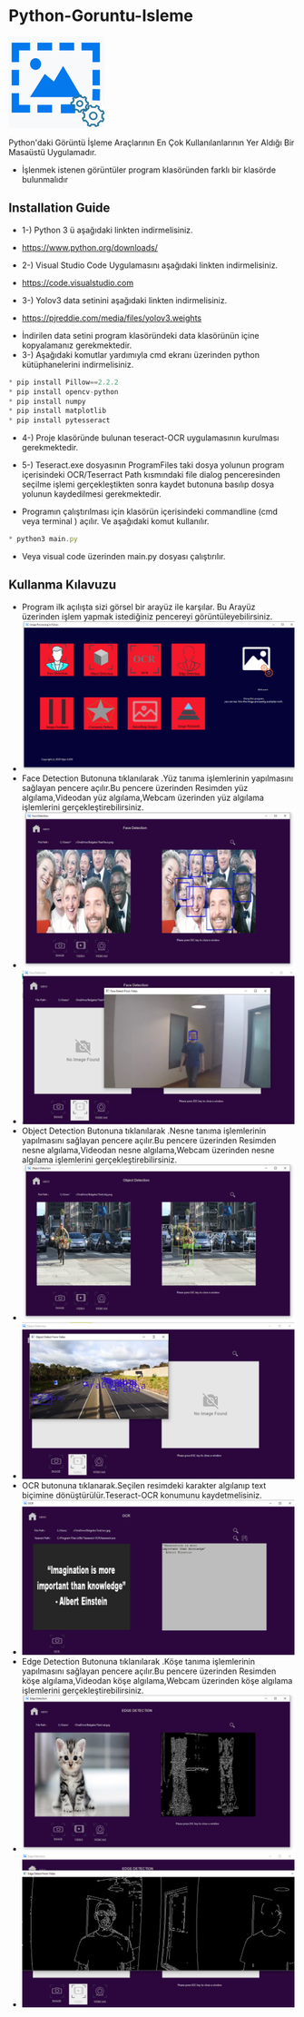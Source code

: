 # Python-Goruntu-Isleme
![logo](/SS/logo.png)

Python'daki Görüntü İşleme Araçlarının En Çok Kullanılanlarının Yer Aldığı Bir Masaüstü Uygulamadır.
* İşlenmek istenen görüntüler program klasöründen farklı bir klasörde bulunmalıdır
## Installation Guide
* 1-) Python 3 ü aşağıdaki linkten indirmelisiniz.
- https://www.python.org/downloads/
* 2-) Visual Studio Code Uygulamasını aşağıdaki linkten indirmelisiniz.
 - https://code.visualstudio.com
* 3-) Yolov3 data setinini aşağıdaki linkten indirmelisiniz.
- https://pjreddie.com/media/files/yolov3.weights
* İndirilen data setini program klasöründeki data klasörünün içine kopyalamanız gerekmektedir.
* 3-) Aşağıdaki komutlar yardımıyla  cmd ekranı üzerinden python kütüphanelerini indirmelisiniz.
~~~javascript
* pip install Pillow==2.2.2
* pip install opencv-python
* pip install numpy
* pip install matplotlib
* pip install pytesseract
~~~
* 4-) Proje klasöründe bulunan teseract-OCR uygulamasının kurulması gerekmektedir.
* 5-) Teseract.exe dosyasının ProgramFiles taki dosya yolunun program içerisindeki OCR/Teserract Path  kısmındaki file dialog penceresinden seçilme işlemi gerçekleştikten sonra kaydet butonuna basılıp dosya yolunun kaydedilmesi gerekmektedir.

* Programın çalıştırılması için klasörün içerisindeki commandline (cmd veya terminal ) açılır. Ve aşağıdaki komut kullanılır.
~~~javascript
* python3 main.py
~~~
* Veya visual code üzerinden main.py dosyası çalıştırılır.
## Kullanma Kılavuzu
* Program ilk açılışta sizi görsel bir arayüz ile karşılar. Bu Arayüz üzerinden işlem yapmak istediğiniz pencereyi görüntüleyebilirsiniz.
* ![logo](/SS/1.png)
* Face Detection Butonuna tıklanılarak .Yüz tanıma işlemlerinin yapılmasını sağlayan pencere açılır.Bu pencere üzerinden Resimden yüz algılama,Videodan yüz algılama,Webcam üzerinden yüz algılama işlemlerini gerçekleştirebilirsiniz.
* ![logo](/SS/2.png)
* ![logo](/SS/3.png)
* Object Detection Butonuna tıklanılarak .Nesne tanıma işlemlerinin yapılmasını sağlayan pencere açılır.Bu pencere üzerinden Resimden nesne algılama,Videodan nesne algılama,Webcam üzerinden nesne algılama işlemlerini gerçekleştirebilirsiniz.
* ![logo](/SS/4.png)
* ![logo](/SS/5.png)
* OCR butonuna tıklanarak.Seçilen resimdeki karakter algılanıp text biçimine dönüştürülür.Teseract-OCR konumunu kaydetmelisiniz.
* ![logo](/SS/6.png)
* Edge Detection Butonuna tıklanılarak .Köşe tanıma işlemlerinin yapılmasını sağlayan pencere açılır.Bu pencere üzerinden Resimden köşe algılama,Videodan köşe algılama,Webcam üzerinden köşe algılama işlemlerini gerçekleştirebilirsiniz.
* ![logo](/SS/7.png)
* ![logo](/SS/8.png)
